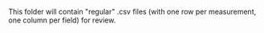 This folder will contain "regular" .csv files (with one row per measurement, one column per field) for review.

